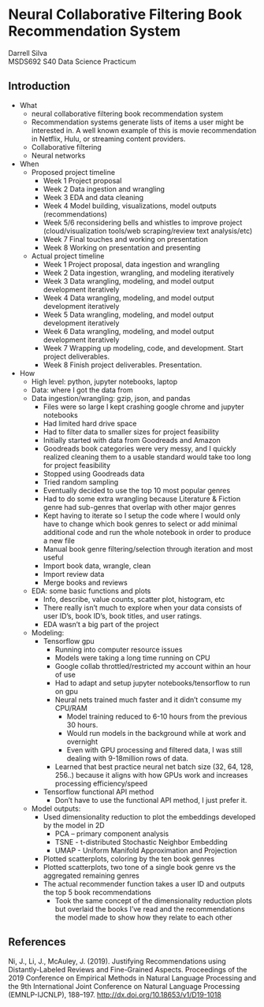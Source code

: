 # Neural Collaborative Filtering Book Recommendation System
Darrell Silva  
MSDS692 S40 Data Science Practicum

## Introduction
+ What
  + neural collaborative filtering book recommendation system
  + Recommendation systems generate lists of items a user might be interested in. A well known example of this is movie recommendation in Netflix, Hulu, or streaming content providers. 
  + Collaborative filtering
  + Neural networks
+ When
  + Proposed project timeline
    + Week 1 Project proposal
    + Week 2 Data ingestion and wrangling
    + Week 3 EDA and data cleaning
    + Week 4 Model building, visualizations, model outputs (recommendations)
    + Week 5/6 reconsidering bells and whistles to improve project (cloud/visualization tools/web scraping/review text analysis/etc)
    + Week 7 Final touches and working on presentation
    + Week 8 Working on presentation and presenting
  + Actual project timeline
    + Week 1 Project proposal, data ingestion and wrangling
    + Week 2 Data ingestion, wrangling, and modeling iteratively
    + Week 3 Data wrangling, modeling, and model output development iteratively
    + Week 4 Data wrangling, modeling, and model output development iteratively
    + Week 5 Data wrangling, modeling, and model output development iteratively
    + Week 6 Data wrangling, modeling, and model output development iteratively
    + Week 7 Wrapping up modeling, code, and development. Start project deliverables.
    + Week 8 Finish project deliverables. Presentation.
+ How
  + High level: python, jupyter notebooks, laptop
  + Data: where I got the data from
  + Data ingestion/wrangling: gzip, json, and pandas
    + Files were so large I kept crashing google chrome and jupyter notebooks
    + Had limited hard drive space
    + Had to filter data to smaller sizes for project feasibility
    + Initially started with data from Goodreads and Amazon
    + Goodreads book categories were very messy, and I quickly realized cleaning them to a usable standard would take too long for project feasibility
    + Stopped using Goodreads data
    + Tried random sampling
    + Eventually decided to use the top 10 most popular genres
    + Had to do some extra wrangling because Literature & Fiction genre had sub-genres that overlap with other major genres
    + Kept having to iterate so I setup the code where I would only have to change which book genres to select or add minimal additional code and run the whole notebook in order to produce a new file
    + Manual book genre filtering/selection through iteration and most useful
    + Import book data, wrangle, clean
    + Import review data
    + Merge books and reviews
  + EDA: some basic functions and plots
    + Info, describe, value counts, scatter plot, histogram, etc
    + There really isn’t much to explore when your data consists of user ID’s, book ID’s, book titles, and user ratings.
    + EDA wasn’t a big part of the project
  + Modeling:
    + Tensorflow gpu
      + Running into computer resource issues
      + Models were taking a long time running on CPU
      + Google collab throttled/restricted my account within an hour of use
      + Had to adapt and setup jupyter notebooks/tensorflow to run on gpu
      + Neural nets trained much faster and it didn’t consume my CPU/RAM
        + Model training reduced to 6-10 hours from the previous 30 hours.
        + Would run models in the background while at work and overnight
        + Even with GPU processing and filtered data, I was still dealing with 9-18million rows of data.
      + Learned that best practice neural net batch size (32, 64, 128, 256..) because it aligns with how GPUs work and increases processing efficiency/speed
    + Tensorflow functional API method
      + Don’t have to use the functional API method, I just prefer it.
  + Model outputs:
    + Used dimensionality reduction to plot the embeddings developed by the model in 2D
      + PCA – primary component analysis
      + TSNE - t-distributed Stochastic Neighbor Embedding
      + UMAP - Uniform Manifold Approximation and Projection
    + Plotted scatterplots, coloring by the ten book genres
    + Plotted scatterplots, two tone of a single book genre vs the aggregated remaining genres
    + The actual recommender function takes a user ID and outputs the top 5 book recommendations
      + Took the same concept of the dimensionality reduction plots but overlaid the books I’ve read and the recommendations the model made to show how they relate to each other
 
 
 
## References
Ni, J., Li, J., McAuley, J. (2019). Justifying Recommendations using Distantly-Labeled Reviews and Fine-Grained Aspects. Proceedings of the 2019 Conference on        Empirical Methods in Natural Language Processing and the 9th International Joint Conference on Natural Language Processing (EMNLP-IJCNLP), 188–197.   http://dx.doi.org/10.18653/v1/D19-1018 
